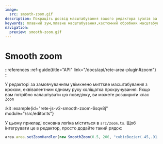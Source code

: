 ```yaml
---
image:
  src: smooth-zoom.gif
description: Покращіть досвід масштабування вашого редактора вузлів за допомогою цього прикладу плавного масштабування. Покращуйте роботу редактора за допомогою більш природного та плавного масштабування
keywords: плавний зум,плавне масштабування,кастомний обробник масштабування
navigation:
  preview: smooth-zoom.gif
---
```


# Smooth zoom

::references
:ref-guide{title="API" link="/docs/api/rete-area-plugin#zoom"}
::

У редакторі за замовчуванням увімкнено миттєве масштабування з кроком, еквівалентним одному руху коліщатка прокручування. Якщо вам потрібно налаштувати цю поведінку, ви можете розширити клас `Zoom`

:kit
:example{id="rete-js-v2-smooth-zoom-6sqv8j" module="/src/editor.ts"}

У цьому прикладі основна логіка міститься в `src/zoom.ts`. Щоб інтегрувати це в редактор, просто додайте такий рядок:

```ts
area.area.setZoomHandler(new SmoothZoom(0.5, 200, "cubicBezier(.45,.91,.49,.98)", area));
```
